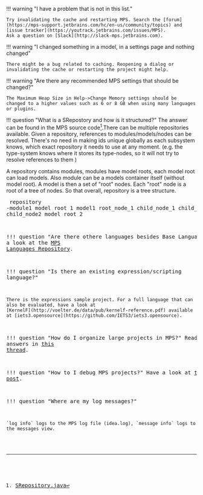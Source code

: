 !!! warning "I have a problem that is not in this list."

    Try invalidating the cache and restarting MPS. Search the [forum](https://mps-support.jetbrains.com/hc/en-us/community/topics) and [issue tracker](https://youtrack.jetbrains.com/issues/MPS). 
    Ask a question on [Slack](http://slack-mps.jetbrains.com).

!!! warning "I changed something in a model, in a settings page and nothing changed"

    There might be a bug related to caching. Reopening a dialog or invalidating the cache or restarting the project might help.

!!! warning "Are there any recommended MPS settings that should be changed?"

    The Maximum Heap Size in Help->Change Memory settings should be changed to a higher values such as 6 or 8 GB when using many languages or plugins.

!!! question "What is a SRepostory and how is it structured?"
    The answer can be found in the MPS source code[^1].There can be multiple repositories available. Given a repository, references to modules/models/nodes can be resolved.
    There's no need in making ids unique globally as each subsystem knows, which exact repository it needs to use at any moment.
    (e.g. the type-system knows where it stores its type-nodes, so it will not try to resolve references to them )
    <p/>
    A repository contains modules, modules have model roots, each model root can load models.
    Also module can be a models container itself (without model root).
    A model is then a set of "root" nodes.
    Each "root" node is a root of a tree of nodes. So that overall, repository is a tree structure.
    <pre>
     repository
     -module1
            model root 1
                model1
                  root_node_1
                    child_node_1
                      child_node_1_1
                    child_node2
            model root 2


!!! question "Are there othere languages besides Base Language?"
    Have a look at the [MPS Languages Repository](https://confluence.jetbrains.com/display/MPS/MPS+Languages+Repository?_ga=2.190406190.441906427.1635067376-1212584208.1633605628).

!!! question "Is there an existing expression/scripting language?"

    There is the expressions sample project. For a full language that can also be evaluated, have a look at
    [KernelF](http://voelter.de/data/pub/kernelf-reference.pdf) available at [iets3.opensource](https://github.com/IETS3/iets3.opensource).

!!! question "How do I organize large projects in MPS?"
    Read the two answers in [this thread](https://mps-support.jetbrains.com/hc/en-us/community/posts/360010373120-How-to-organize-large-projects-in-MPS-).

!!! question "How to I debug MPS projects?"
    Have a look at [this blog post](https://dslfoundry.com/how-to-debug-in-mps/).

!!! question "Where are my log messages?"

    `log info` logs to the MPS log file (idea.log), `message info` logs to the messages view.

[^1]: [SRepository.java](https://github.com/JetBrains/MPS/blob/78a8983d975c3177461ae2553fd253bdc63baab6/core/openapi/source/org/jetbrains/mps/openapi/module/SRepository.java#L24)
